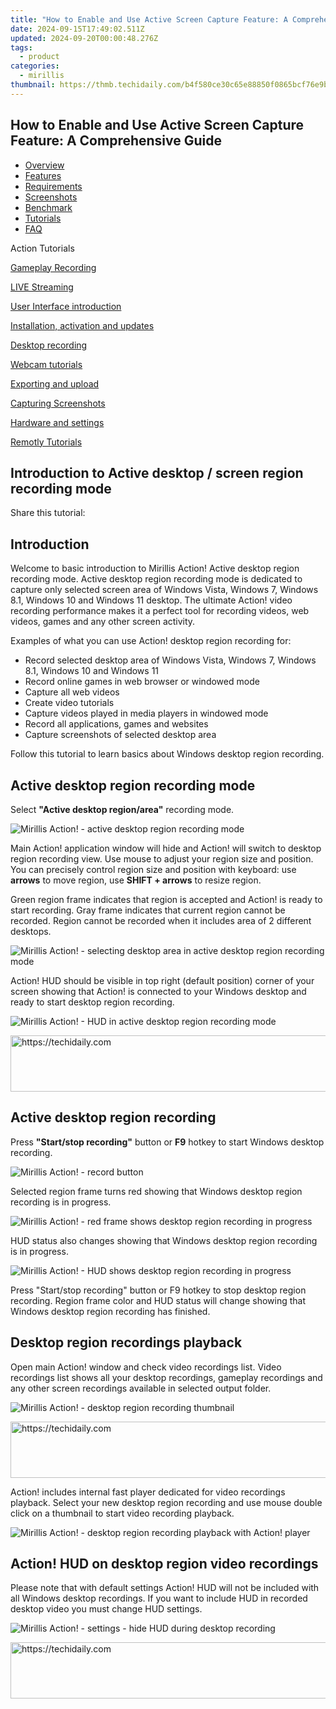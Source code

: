 ```yaml
---
title: "How to Enable and Use Active Screen Capture Feature: A Comprehensive Guide"
date: 2024-09-15T17:49:02.511Z
updated: 2024-09-20T00:00:48.276Z
tags:
  - product
categories:
  - mirillis
thumbnail: https://thmb.techidaily.com/b4f580ce30c65e88850f0865bcf76e9b30f93eff5e8a5ffb4e4a9c4a1397858e.jpg
---
```


## How to Enable and Use Active Screen Capture Feature: A Comprehensive Guide

* [Overview](https://tools.techidaily.com/mirillis/products/)
* [Features](https://tools.techidaily.com/mirillis/products/)
* [Requirements](https://tools.techidaily.com/mirillis/products/)
* [Screenshots](https://tools.techidaily.com/mirillis/products/)
* [Benchmark](https://tools.techidaily.com/mirillis/products/)
* [Tutorials](https://tools.techidaily.com/mirillis/products/)
* [FAQ](https://tools.techidaily.com/mirillis/products/)

Action Tutorials

[Gameplay Recording](https://tools.techidaily.com/mirillis/products/) 

[LIVE Streaming](https://tools.techidaily.com/mirillis/products/) 

[User Interface introduction](https://tools.techidaily.com/mirillis/products/) 

[Installation, activation and updates](https://tools.techidaily.com/mirillis/products/) 

[Desktop recording](https://tools.techidaily.com/mirillis/products/) 

[Webcam tutorials](https://tools.techidaily.com/mirillis/products/) 

[Exporting and upload](https://tools.techidaily.com/mirillis/products/) 

[Capturing Screenshots](https://tools.techidaily.com/mirillis/products/) 

[Hardware and settings](https://tools.techidaily.com/mirillis/products/) 

[Remotly Tutorials](https://remotly.com/tutorials/getting-started-with-remotly-for-windows-pc) 

## Introduction to Active desktop / screen region recording mode

  
 Share this tutorial:

##  Introduction 

 Welcome to basic introduction to Mirillis Action! Active desktop region recording mode. Active desktop region recording mode is dedicated to capture only selected screen area of Windows Vista, Windows 7, Windows 8.1, Windows 10 and Windows 11 desktop. The ultimate Action! video recording performance makes it a perfect tool for recording videos, web videos, games and any other screen activity. 

 Examples of what you can use Action! desktop region recording for:

* Record selected desktop area of Windows Vista, Windows 7, Windows 8.1, Windows 10 and Windows 11
* Record online games in web browser or windowed mode
* Capture all web videos
* Create video tutorials
* Capture videos played in media players in windowed mode
* Record all applications, games and websites
* Capture screenshots of selected desktop area

 Follow this tutorial to learn basics about Windows desktop region recording.

## Active desktop region recording mode

 Select **"Active desktop region/area"** recording mode.

![Mirillis Action! - active desktop region recording mode](https://mirillis.com/res/old/gfx/tutorials/basics/mirillis_action_tutorial_active_desktop_region_recording_mode.jpg) 

 Main Action! application window will hide and Action! will switch to desktop region recording view. Use mouse to adjust your region size and position. You can precisely control region size and position with keyboard: use **arrows** to move region, use **SHIFT + arrows** to resize region.

 Green region frame indicates that region is accepted and Action! is ready to start recording. Gray frame indicates that current region cannot be recorded. Region cannot be recorded when it includes area of 2 different desktops. 

![Mirillis Action! - selecting desktop area in active desktop region recording mode](https://mirillis.com/res/old/gfx/tutorials/basics/mirillis_action_tutorial_active_desktop_region_selecting_region.jpg) 

 Action! HUD should be visible in top right (default position) corner of your screen showing that Action! is connected to your Windows desktop and ready to start desktop region recording. 

![Mirillis Action! - HUD in active desktop region recording mode](https://mirillis.com/res/old/gfx/tutorials/basics/mirillis_action_HUD_normal_status.jpg) 

<!-- affiliate ads begin -->
<a href="https://appsumo.8odi.net/c/5597632/2144279/7443" target="_top" id="2144279">
  <img src="//a.impactradius-go.com/display-ad/7443-2144279" border="0" alt="https://techidaily.com" width="728" height="90"/>
</a>
<img height="0" width="0" src="https://appsumo.8odi.net/i/5597632/2144279/7443" style="position:absolute;visibility:hidden;" border="0" />
<!-- affiliate ads end -->

##  Active desktop region recording

 Press **"Start/stop recording"** button or **F9** hotkey to start Windows desktop recording. 

![Mirillis Action! - record button](https://mirillis.com/res/old/gfx/tutorials/basics/mirillis_action_desktop_region_recording_button.jpg) 

 Selected region frame turns red showing that Windows desktop region recording is in progress.

![Mirillis Action! - red frame shows desktop region recording in progress](https://mirillis.com/res/old/gfx/tutorials/basics/mirillis_action_tutorial_active_desktop_region_recording.jpg) 

 HUD status also changes showing that Windows desktop region recording is in progress.

![Mirillis Action! - HUD shows desktop region recording in progress](https://mirillis.com/res/old/gfx/tutorials/basics/mirillis_action_HUD_video_recording_status.jpg) 

 Press "Start/stop recording" button or F9 hotkey to stop desktop region recording. Region frame color and HUD status will change showing that Windows desktop region recording has finished.

## Desktop region recordings playback

 Open main Action! window and check video recordings list. Video recordings list shows all your desktop recordings, gameplay recordings and any other screen recordings available in selected output folder. 

![Mirillis Action! - desktop region recording thumbnail](https://mirillis.com/res/old/gfx/tutorials/basics/mirillis_action_active_desktop_region_recording_thumbnail.jpg) 

<!-- affiliate ads begin -->
<a href="https://appsumo.8odi.net/c/5597632/2037335/7443" target="_top" id="2037335">
  <img src="//a.impactradius-go.com/display-ad/7443-2037335" border="0" alt="https://techidaily.com" width="728" height="90"/>
</a>
<img height="0" width="0" src="https://appsumo.8odi.net/i/5597632/2037335/7443" style="position:absolute;visibility:hidden;" border="0" />
<!-- affiliate ads end -->

 Action! includes internal fast player dedicated for video recordings playback. Select your new desktop region recording and use mouse double click on a thumbnail to start video recording playback.

![Mirillis Action! - desktop region recording playback with Action! player](https://mirillis.com/res/old/gfx/tutorials/basics/mirillis_action_active_desktop_region_recording_playback.jpg) 

## Action! HUD on desktop region video recordings

 Please note that with default settings Action! HUD will not be included with all Windows desktop recordings. If you want to include HUD in recorded desktop video you must change HUD settings.

![Mirillis Action! - settings - hide HUD during desktop recording](https://mirillis.com/res/old/gfx/tutorials/basics/mirillis_action_HUD_settings_hide_during_desktop_recording.jpg)

<!-- affiliate ads begin -->
<a href="https://appsumo.8odi.net/c/5597632/2037474/7443" target="_top" id="2037474">
  <img src="//a.impactradius-go.com/display-ad/7443-2037474" border="0" alt="https://techidaily.com" width="728" height="90"/>
</a>
<img height="0" width="0" src="https://appsumo.8odi.net/i/5597632/2037474/7443" style="position:absolute;visibility:hidden;" border="0" />
<!-- affiliate ads end -->

<ins class="adsbygoogle"
     style="display:block"
     data-ad-format="autorelaxed"
     data-ad-client="ca-pub-7571918770474297"
     data-ad-slot="1223367746"></ins>

<ins class="adsbygoogle"
     style="display:block"
     data-ad-client="ca-pub-7571918770474297"
     data-ad-slot="8358498916"
     data-ad-format="auto"
     data-full-width-responsive="true"></ins>
